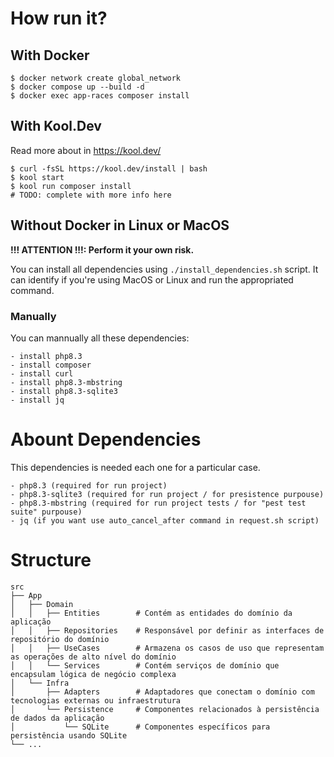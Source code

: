 # How run it?

## With Docker

```
$ docker network create global_network
$ docker compose up --build -d
$ docker exec app-races composer install
```

## With Kool.Dev

Read more about in https://kool.dev/

```
$ curl -fsSL https://kool.dev/install | bash
$ kool start
$ kool run composer install
# TODO: complete with more info here
```

## Without Docker in Linux or MacOS

**!!! ATTENTION !!!: Perform it your own risk.**

You can install all dependencies using `./install_dependencies.sh` script.
It can identify if you're using MacOS or Linux and run the appropriated command.


### Manually

You can mannually all these dependencies:

```
- install php8.3
- install composer
- install curl
- install php8.3-mbstring
- install php8.3-sqlite3
- install jq
```

# Abount Dependencies

This dependencies is needed each one for a particular case.

```
- php8.3 (required for run project)
- php8.3-sqlite3 (required for run project / for presistence purpouse)
- php8.3-mbstring (required for run project tests / for "pest test suite" purpouse)
- jq (if you want use auto_cancel_after command in request.sh script)
```

# Structure

```
src
├── App
│   ├── Domain
│   │   ├── Entities        # Contém as entidades do domínio da aplicação
│   │   ├── Repositories    # Responsável por definir as interfaces de repositório do domínio
│   │   ├── UseCases        # Armazena os casos de uso que representam as operações de alto nível do domínio
│   │   └── Services        # Contém serviços de domínio que encapsulam lógica de negócio complexa
│   └── Infra
│       ├── Adapters        # Adaptadores que conectam o domínio com tecnologias externas ou infraestrutura
│       └── Persistence     # Componentes relacionados à persistência de dados da aplicação
│           └── SQLite      # Componentes específicos para persistência usando SQLite
└── ...
```